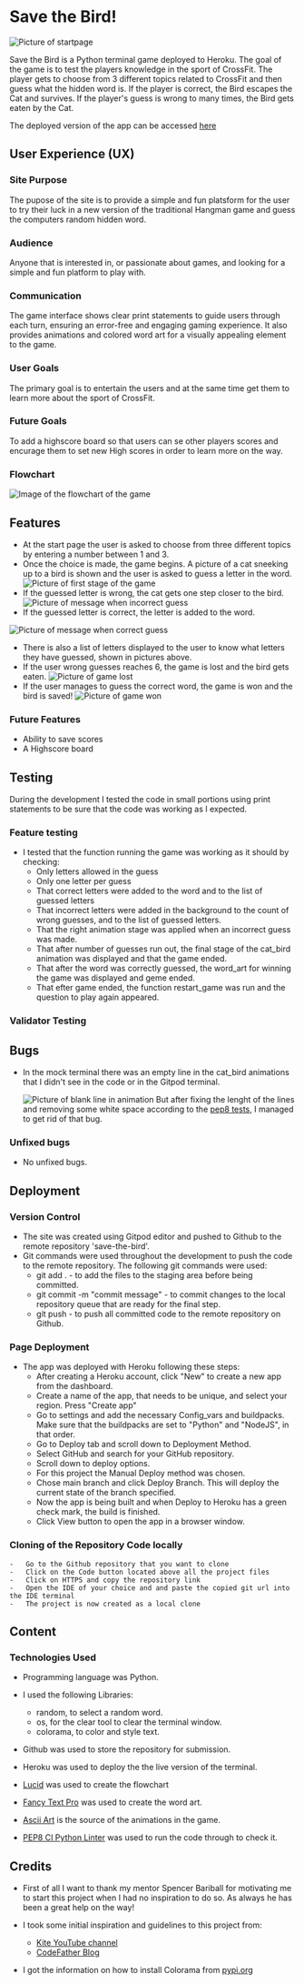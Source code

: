 # Save the Bird!

![Picture of startpage](/documentation/startpage.png)

Save the Bird is a Python terminal game deployed to Heroku.
The goal of the game is to test the players knowledge in the sport of CrossFit.
The player gets to choose from 3 different topics related to CrossFit and then guess what the hidden word is.
If the player is correct, the Bird escapes the Cat and survives. If the player's guess is wrong to many times, the Bird gets eaten by the Cat.

The deployed version of the app can be accessed [here](https://save-the-bird-604fc56d90f3.herokuapp.com/)

## User Experience (UX)

### Site Purpose
The pupose of the site is to provide a simple and fun platsform for the user to try their luck in a new version of the traditional Hangman game and guess the computers random hidden word.

### Audience
Anyone that is interested in, or passionate about games, and looking for a simple and fun platform to play with.

### Communication
The game interface shows clear print statements to guide users through each turn, ensuring an error-free and engaging gaming experience. It also provides animations and colored word art for a visually appealing element to the game.

### User Goals
The primary goal is to entertain the users and at the same time get them to learn more about the sport of CrossFit.

### Future Goals
To add a highscore board so that users can se other players scores and encurage them to set new High scores in order to learn more on the way.


### Flowchart
![Image of the flowchart of the game](/documentation/flowchart.png)


## Features
-   At the start page the user is asked to choose from three different topics by entering a number between 1 and 3.
-   Once the choice is made, the game begins. A picture of a cat sneeking up to a bird is shown and the user is asked to guess a letter in the word.
![Picture of first stage of the game](/documentation/first_cat_bird.png)
-   If the guessed letter is wrong, the cat gets one step closer to the bird.
![Picture of message when incorrect guess](/documentation/not_correct.png)
-   If the guessed letter is correct, the letter is added to the word.
 
![Picture of message when correct guess](/documentation/correct_guess.png)
-   There is also a list of letters displayed to the user to know what letters they have guessed, shown in pictures above.
-   If the user wrong guesses reaches 6, the game is lost and the bird gets eaten.
![Picture of game lost](/documentation/lose.png)
-   If the user manages to guess the correct word, the game is won and the bird is saved!
![Picture of game won](/documentation/new_win.png)

### Future Features
-   Ability to save scores
-   A Highscore board


## Testing
During the development I tested the code in small portions using print statements to be sure that the code was working as I expected.

### Feature testing
-  I tested that the function running the game was working as it should by checking:
    -   Only letters allowed in the guess 
    -   Only one letter per guess
    -   That correct letters were added to the word and to the list of guessed letters
    -   That incorrect letters were added in the background to the count of wrong guesses, and to the list of guessed letters.
    -   That the right animation stage was applied when an incorrect guess was made.
    -   That after number of guesses run out, the final stage of the cat_bird animation was displayed and that the game ended.
    -    That after the word was correctly guessed, the word_art for winning the game was displayed and geme ended.
    -   That efter game ended, the function restart_game was run and the question to play again appeared.

### Validator Testing


## Bugs

-   In the mock terminal there was an empty line in the cat_bird animations that I didn't see in the code or in the Gitpod terminal.

    ![Picture of blank line in animation](/documentation/animation_bug.png)
    But after fixing the lenght of the lines and removing some white space according to the [pep8 tests](https://pep8ci.herokuapp.com/), I managed to get rid of that bug. 

### Unfixed bugs

-   No unfixed bugs.

## Deployment

### Version Control
-   The site was created using Gitpod editor and pushed to Github to the remote repository 'save-the-bird'.
-   Git commands were used throughout the development to push the code to the remote repository. The following git commands were used:
    -   git add . - to add the files to the staging area before being committed.
    -   git commit -m "commit message" - to commit changes to the local repository queue that are ready for the final step.
    -   git push - to push all committed code to the remote repository on Github.   

### Page Deployment
-   The app was deployed with Heroku following these steps:
    -   After creating a Heroku account, click "New" to create a new app from the dashboard.
    -   Create a name of the app, that needs to be unique, and select your region. Press "Create app"
    -   Go to settings and add the necessary Config_vars and buildpacks. Make sure that the buildpacks are set to "Python" and "NodeJS", in that order.
    -   Go to Deploy tab and scroll down to Deployment Method.
    -   Select GitHub and search for your GitHub repository.
    -   Scroll down to deploy options.
    -   For this project the Manual Deploy method was chosen.
    -   Chose main branch and click Deploy Branch. This will deploy the current state of the branch specified.
    -   Now the app is being built and when Deploy to Heroku has a green check mark, the build is finished.
    -   Click View button to open the app in a browser window.

### Cloning of the Repository Code locally
    -   Go to the Github repository that you want to clone
    -   Click on the Code button located above all the project files
    -   Click on HTTPS and copy the repository link
    -   Open the IDE of your choice and and paste the copied git url into the IDE terminal
    -   The project is now created as a local clone


## Content

### Technologies Used

-   Programming language was Python.

-   I used the following Libraries:
    -   random, to select a random word.
    -   os, for the clear tool to clear the terminal window.
    -   colorama, to color and style text.

-   Github was used to store the repository for submission.

-   Heroku was used to deploy the the live version of the terminal.

-   [Lucid](https://lucid.app/documents#/documents?folder_id=recent) was used to create the flowchart

-   [Fancy Text Pro](https://www.fancytextpro.com/) was used to create the word art.

-   [Ascii Art](https://www.asciiart.eu/) is the source of the animations in the game.

-   [PEP8 CI Python Linter](https://pep8ci.herokuapp.com/) was used to run the code through to check it.
 

## Credits
-   First of all I want to thank my mentor Spencer Bariball for motivating me to start this project when I had no inspiration to do so.
    As always he has been a great help on the way!

-   I took some initial inspiration and guidelines to this project from:
    -   [Kite YouTube channel](https://www.youtube.com/watch?v=m4nEnsavl6w&t=205s)
    -   [CodeFather Blog](https://codefather.tech/blog/hangman-game-python/)

-   I got the information on how to install Colorama from [pypi.org](https://pypi.org/project/colorama/)



